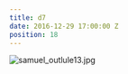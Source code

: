 ```yaml
---
title: d7
date: 2016-12-29 17:00:00 Z
position: 18
---
```


![samuel_outlule13.jpg](/uploads/samuel_outlule13.jpg)